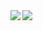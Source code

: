 <a href="https://github.com/Parth-Vader/Parth-Vader">
  <img align="left" src="https://github-readme-stats.vercel.app/api?username=parth-vader&count_private=true&show_icons=true&theme=dark" />
</a>
<a href="https://github.com/Parth-Vader/Parth-Vader">
  <img align="left" src="https://github-readme-stats.vercel.app/api/top-langs/?username=parth-vader&theme=dark&layout=compact" />
</a>


<!--
**Parth-Vader/Parth-Vader** is a ✨ _special_ ✨ repository because its `README.md` (this file) appears on your GitHub profile.
//### Hi there 👋
Here are some ideas to get you started:

- 🔭 I’m currently working on ...
- 🌱 I’m currently learning ...
- 👯 I’m looking to collaborate on ...
- 🤔 I’m looking for help with ...
- 💬 Ask me about ...
- 📫 How to reach me: ...
- 😄 Pronouns: ...
- ⚡ Fun fact: ...
-->
